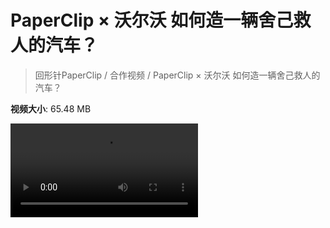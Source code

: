# PaperClip × 沃尔沃 如何造一辆舍己救人的汽车？

> 回形针PaperClip / 合作视频 / PaperClip × 沃尔沃 如何造一辆舍己救人的汽车？

**视频大小**: 65.48 MB

<div class="video"><video src="https://file.hsyhx.top/archive/PaperClip/合作视频/PaperClip × 沃尔沃 如何造一辆舍己救人的汽车？.mp4" controls preload>🤔 您的浏览器不支持 video 标签</video></div>